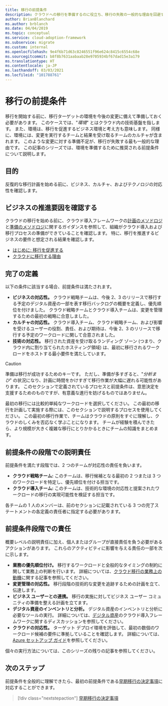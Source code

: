 ```yaml
---
title: 移行の前提条件
description: クラウドへの移行を準備するのに役立ち、移行の失敗の一般的な理由を回避するのに役立つ前提条件について説明します。
author: BrianBlanchard
ms.author: brblanch
ms.date: 04/04/2019
ms.topic: conceptual
ms.service: cloud-adoption-framework
ms.subservice: migrate
ms.custom: internal
ms.openlocfilehash: 9e4f6b71d63c8246551f96e624c8415c6554c68e
ms.sourcegitcommit: b8f8b7631aabaab28e9705934bf67dad15e3a179
ms.translationtype: HT
ms.contentlocale: ja-JP
ms.lasthandoff: 03/03/2021
ms.locfileid: "101788761"
---
```

# <a name="prerequisites-for-migration"></a>移行の前提条件

移行を開始する前に、移行ターゲットの環境を今後の変更に備えて準備しておく必要があります。 このケースでは、"*環境*" とはクラウド内の技術基盤を指します。 また、環境は、移行を促進するビジネス環境と考え方も意味します。 同様に、環境には、変更を実行するチームと結果を受け取るチームのカルチャが含まれます。 このような変更に対する準備不足が、移行が失敗する最も一般的な理由です。 この記事のシリーズでは、環境を準備するために推奨される前提条件について説明します。

## <a name="objective"></a>目的

反復的な移行計画を始める前に、ビジネス、カルチャ、およびテクノロジの対応性を確認します。

## <a name="review-business-drivers"></a>ビジネスの推進要因を確認する

クラウドの移行を始める前に、クラウド導入フレームワークの[計画のメソドロジ](../../../plan/index.md)と[準備のメソドロジ](../../../ready/index.md)に関するガイダンスを参照して、組織がクラウド導入および移行プロセスの準備ができていることを確認します。 特に、移行を推進するビジネスの要件と想定される結果を確認します。

- [はじめに: 移行を促進する](../../../get-started/migrate.md)
- [クラウドに移行する理由](../../../strategy/motivations.md)

## <a name="definition-of-done"></a>完了の定義

以下の条件に該当する場合、前提条件は満たされます。

- **ビジネスの対応性。** クラウド戦略チームは、今後 2、3 のリリースで移行する予定のデジタル資産の一部を表す移行バックログの概要を定義し、優先順位を付けました。 クラウド戦略チームとクラウド導入チームは、変更を管理するための最初の戦略に合意しました。
- **カルチャの対応性。** クラウド導入チーム、クラウド戦略チーム、および影響を受けるユーザーの役割、責任、および期待は、今後 2、3 のリリースで移行する予定のワークロードに関して合意されました。
- **技術の対応性。** 移行された資産を受け取るランディング ゾーン (つまり、クラウド内に割り当てられたホスティング領域) は、最初に移行されるワークロードをホストする最小要件を満たしています。

> [!CAUTION]
> 準備は移行が成功するためのキーです。 ただし、準備が多すぎると、"*分析まひ*" の状況になり、計画に時間をかけすぎて移行作業が大幅に遅れる可能性があります。 このセクションで定義されているプロセスと前提条件は、意思決定を支援するためのものですが、有意義な進行を妨げるものではありません。
>
> 最初の移行には比較的単純なワークロードを選択してください。 この最初の移行を計画して実施する際には、このセクションで説明するプロセスを使用してください。 この最初の移行作業で、チームはクラウドの原則をすぐに理解し、クラウドのしくみを否応なく学ぶことになります。 チームが経験を積んできたら、より規模が大きく複雑な移行にとりかかるときにチームの知識をまとめます。

## <a name="accountability-during-prerequisites"></a>前提条件の段階での説明責任

前提条件を満たす段階では、2 つのチームが対応性の責任を負います。

- **クラウド戦略チーム:** このチームは、移行候補となる最初の 2 つまたは 3 つのワークロードを特定し、優先順位を付ける担当です。
- **クラウド導入チーム:** このチームは、技術的な環境の対応性と提案されたワークロードの移行の実現可能性を検証する担当です。

各チームの 1 人のメンバーは、前のセクションに記載されている 3 つの完了ステートメントの各定義の責任者に指定する必要があります。

## <a name="responsibilities-during-prerequisites"></a>前提条件段階での責任

概要レベルの説明責任に加え、個人またはグループが直接責任を負う必要があるアクションがあります。 これらのアクティビティに影響を与える責任の一部を次に示します。

- **業務の優先順位付け。** 移行するワークロードと全般的なタイミングの制約に関して業務上の判断を行います。 詳細については、[クラウド移行の業務上の動機](../../../strategy/motivations.md)に関する記事を参照してください。
- **変更管理の対応性。** 移行段階の技術的な変更を追跡するための計画を立て、伝達します。
- **ビジネス ユーザーとの連携。** 移行の実施に対してビジネス ユーザー コミュニティの準備を整える計画を立てます。
- **デジタル資産のインベントリと分析。** デジタル資産のインベントリと分析に必要なツールの実行。 詳細については、[デジタル資産](../../../digital-estate/index.md)のクラウド導入フレームワークに関するディスカッションを参照してください。
- **クラウドの対応性。** ターゲット デプロイ環境を評価して、最初の数個のワークロード候補の要件に準拠していることを確認します。 詳細については、[Azure セットアップ ガイド](../../../ready/azure-setup-guide/index.md)を参照してください。

個々の実行方法については、このシリーズの残りの記事を参照してください。

## <a name="next-steps"></a>次のステップ

前提条件を全般的に理解できたら、最初の前提条件である[早期移行の決定事項](./decisions.md)に対応することができます。

> [!div class="nextstepaction"]
> [早期移行の決定事項](./decisions.md)
